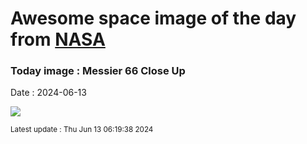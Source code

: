 
# Awesome space image of the day from [NASA](https://api.nasa.gov/)

### Today image : Messier 66 Close Up
Date : 2024-06-13

![](https://apod.nasa.gov/apod/image/2406/heic1006a_M66_1024.jpg)

<small>Latest update : Thu Jun 13 06:19:38 2024</small>
        